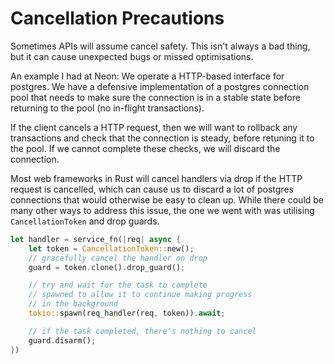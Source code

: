 # Cancellation Precautions

Sometimes APIs will assume cancel safety. This isn't always a bad thing, but it can cause unexpected bugs or
missed optimisations.

An example I had at Neon:
We operate a HTTP-based interface for postgres. We have a defensive implementation of a postgres connection pool
that needs to make sure the connection is in a stable state before returning to the pool (no in-flight transactions).

If the client cancels a HTTP request, then we will want to rollback any transactions and check that the connection
is steady, before retuning it to the pool. If we cannot complete these checks, we will discard the connection.

Most web frameworks in Rust will cancel handlers via drop if the HTTP request is cancelled, which can cause
us to discard a lot of postgres connections that would otherwise be easy to clean up. While there could
be many other ways to address this issue, the one we went with was utilising `CancellationToken` and drop guards.

```rust
let handler = service_fn(|req| async {
    let token = CancellationToken::new();
    // gracefully cancel the handler on drop
    guard = token.clone().drop_guard();

    // try and wait for the task to complete
    // spawned to allow it to continue making progress
    // in the background
    tokio::spawn(req_handler(req, token)).await;

    // if the task completed, there's nothing to cancel
    guard.disarm();
})
```

